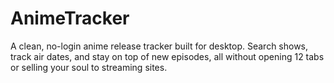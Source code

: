 # AnimeTracker
A clean, no-login anime release tracker built for desktop. Search shows, track air dates, and stay on top of new episodes, all without opening 12 tabs or selling your soul to streaming sites.
